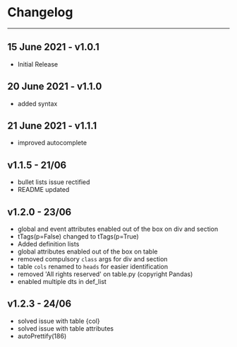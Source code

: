 # Changelog
__________________________________________________________________

## 15 June 2021 - v1.0.1

- Initial Release

## 20 June 2021 - v1.1.0

- added syntax

## 21 June 2021 - v1.1.1

- improved autocomplete

## v1.1.5 - 21/06

- bullet lists issue rectified
- README updated

## v1.2.0 - 23/06

- global and event attributes enabled out of the box on div and section
- tTags(p=False) changed to tTags(p=True)
- Added definition lists
- global attributes enabled out of the box on table
- removed compulsory `class` args for div and section
- table `cols` renamed to `heads` for easier identification
- removed 'All rights reserved' on table.py (copyright Pandas)
- enabled multiple dts in def_list

## v1.2.3 - 24/06

- solved issue with table {col}
- solved issue with table attributes
- autoPrettify(186)



